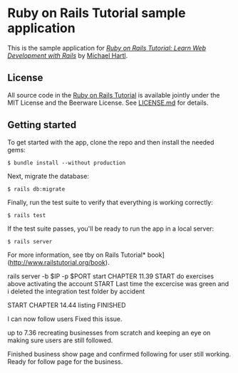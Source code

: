 # Ruby on Rails Tutorial sample application

This is the sample application for
[*Ruby on Rails Tutorial:
Learn Web Development with Rails*](http://www.railstutorial.org/)
by [Michael Hartl](http://www.michaelhartl.com/).

## License

All source code in the [Ruby on Rails Tutorial](http://railstutorial.org/)
is available jointly under the MIT License and the Beerware License. See
[LICENSE.md](LICENSE.md) for details.

## Getting started

To get started with the app, clone the repo and then install the needed gems:

```
$ bundle install --without production
```

Next, migrate the database:

```
$ rails db:migrate
```

Finally, run the test suite to verify that everything is working correctly:

```
$ rails test
```

If the test suite passes, you'll be ready to run the app in a local server:

```
$ rails server
```

For more information, see tby on Rails Tutorial* book](http://www.railstutorial.org/book).

rails server -b $IP -p $PORT 
start  CHAPTER 11.39 START   do exercises above activating the account START
Last time the excercise was green and i deleted the integration test folder by accident



START CHAPTER 14.44 listing FINISHED



I can now follow users
Fixed this issue.



up to 7.36    recreating businesses from scratch and keeping an eye on making sure users are still followed.

Finished business show page and confirmed following for user still working.  Ready for follow page for the business.